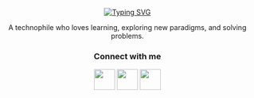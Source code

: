 <div align="center">

  
[![Typing SVG](https://readme-typing-svg.demolab.com?font=Oleo+Script&color=000000&size=35&center=true&vCenter=true&width=520&lines=Hi+there%2C+I'm+Surya+Chaudhary.+%F0%9F%91%8B)](https://git.io/typing-svg)


</div>
<p align="center">A technophile who loves learning, exploring new paradigms, and solving problems.</p>
<h3 align="center">Connect with me</h3>
<p align="center">
  <a href= "https://www.linkedin.com/in/surya-chaudhary/"><img src="https://cdn2.iconfinder.com/data/icons/social-media-2285/512/1_Linkedin_unofficial_colored_svg-512.png" height="42" width="42"/></a>
  <a href= "https://0xsurya.medium.com/"><img src="https://cdn2.iconfinder.com/data/icons/social-media-2285/512/1_Medium_colored_svg-512.png" height="42" width="42"/></a>
  <a href= "https://twitter.com/SuryaChaudhary_"><img src="https://cdn2.iconfinder.com/data/icons/threads-by-instagram/24/x-logo-twitter-new-brand-contained-512.png" height="42" width="42"/></a>
</p>
